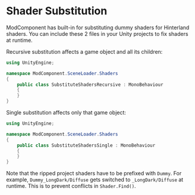 # Shader Substitution

ModComponent has built-in for substituting dummy shaders for Hinterland shaders. You can include these 2 files in your Unity projects to fix shaders at runtime.

Recursive substitution affects a game object and all its children:

```cs
using UnityEngine;

namespace ModComponent.SceneLoader.Shaders
{
    public class SubstituteShadersRecursive : MonoBehaviour
    {
    }
}
```

Single substitution affects only that game object:

```cs
using UnityEngine;

namespace ModComponent.SceneLoader.Shaders
{
    public class SubstituteShadersSingle : MonoBehaviour
    {
    }
}
```

Note that the ripped project shaders have to be prefixed with `Dummy`. For example, `Dummy_LongDark/Diffuse` gets switched to `_LongDark/Diffuse` at runtime. This is to prevent conflicts in `Shader.Find()`.